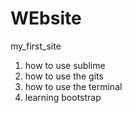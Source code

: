 # WEbsite
my_first_site
1. how to use sublime
2. how to use the gits
3. how to use the terminal
4. learning bootstrap
